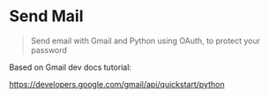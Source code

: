 # Send Mail
> Send email with Gmail and Python using OAuth, to protect your password


Based on Gmail dev docs tutorial:

https://developers.google.com/gmail/api/quickstart/python
